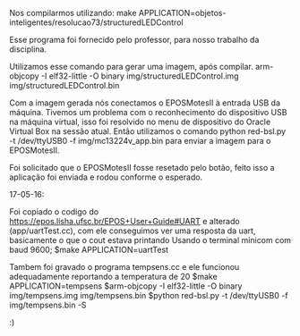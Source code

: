


Nos compilarmos utilizando:
make APPLICATION=objetos-inteligentes/resolucao73/structuredLEDControl

Esse programa foi fornecido pelo professor, para nosso trabalho da disciplina.

Utilizamos esse comando para gerar uma imagem, após compilar.
arm-objcopy -I elf32-little -O binary img/structuredLEDControl.img img/structuredLEDControl.bin

Com a imagem gerada nós conectamos o EPOSMotesII à entrada USB da máquina.
Tivemos um problema com o reconhecimento do dispositivo USB na máquina virtual, isso foi resolvido no menu de dispositivo do Oracle Virtual Box na sessão atual.
Então utilizamos o comando 
python red-bsl.py -t /dev/ttyUSB0 -f img/mc13224v_app.bin
para enviar a imagem para o EPOSMotesII.

Foi solicitado que o EPOSMotesII fosse resetado pelo botão, feito isso a aplicação foi enviada e rodou conforme o esperado.




17-05-16:

Foi copiado o codigo do https://epos.lisha.ufsc.br/EPOS+User+Guide#UART e alterado (app/uartTest.cc), com ele conseguimos ver uma resposta da uart, basicamente o que o cout estava printando
Usando o terminal minicom com baud 9600;
$make APPLICATION=uartTest

Tambem foi gravado o programa tempsens.cc e ele funcionou adequadamente reportando a temperatura de 20
$make APPLICATION=tempsens
$arm-objcopy -I elf32-little -O binary img/tempsens.img img/tempsens.bin
$python red-bsl.py -t /dev/ttyUSB0 -f img/tempsens.bin -S

:)


